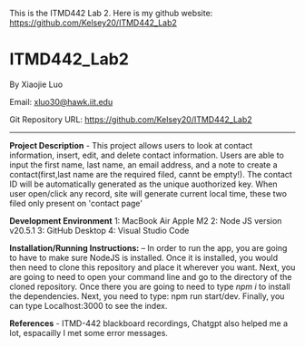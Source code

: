 This is the ITMD442 Lab 2.
Here is my github website: https://github.com/Kelsey20/ITMD442_Lab2
# ITMD442_Lab2
By Xiaojie Luo

Email: xluo30@hawk.iit.edu


Git Repository URL: https://github.com/Kelsey20/ITMD442_Lab2

----

**Project Description** - This project allows users to look at contact information, insert, edit, and delete contact information. Users are able to input the first name, last name, an email address, and a note to create a contact(first,last name are the required filed, cannt be empty!). The contact ID will be automatically generated as the unique auothorized key. When user open/click any record, site will generate current local time, these two filed only present on 'contact page'

**Development Environment** 
1: MacBook Air Apple M2
2: Node JS version v20.5.1
3: GitHub Desktop
4: Visual Studio Code

**Installation/Running Instructions:** – In order to run the app, you are going to have to make sure NodeJS is installed. Once it is installed, you would then need to clone this repository and place it wherever you want. Next, you are going to need to open your command line and go to the directory of the cloned repository. Once there you are going to need to type *npm i* to install the dependencies. Next, you need to type: npm run start/dev. Finally, you can type Localhost:3000 to see the index.


**References** - ITMD-442 blackboard recordings, Chatgpt also helped me a lot, espacailly I met some error messages.